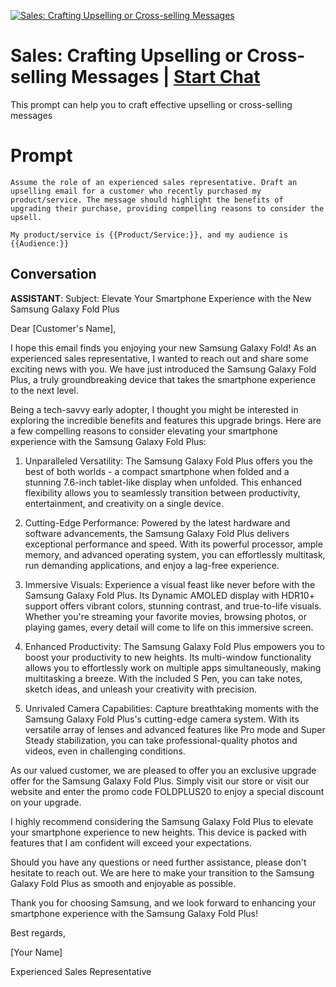 
[![ Sales: Crafting Upselling or Cross-selling Messages](https://flow-prompt-covers.s3.us-west-1.amazonaws.com/icon/realistic/real_6.png)](https://gptcall.net/chat.html?data=%7B%22contact%22%3A%7B%22id%22%3A%227emsOViminWHyfOWgxv36%22%2C%22flow%22%3Atrue%7D%7D)
#  Sales: Crafting Upselling or Cross-selling Messages | [Start Chat](https://gptcall.net/chat.html?data=%7B%22contact%22%3A%7B%22id%22%3A%227emsOViminWHyfOWgxv36%22%2C%22flow%22%3Atrue%7D%7D)
This prompt can help you to craft effective upselling or cross-selling messages

# Prompt

```
Assume the role of an experienced sales representative. Draft an upselling email for a customer who recently purchased my product/service. The message should highlight the benefits of upgrading their purchase, providing compelling reasons to consider the upsell.

My product/service is {{Product/Service:}}, and my audience is {{Audience:}}

```

## Conversation

**ASSISTANT**: Subject: Elevate Your Smartphone Experience with the New Samsung Galaxy Fold Plus



Dear [Customer's Name],



I hope this email finds you enjoying your new Samsung Galaxy Fold! As an experienced sales representative, I wanted to reach out and share some exciting news with you. We have just introduced the Samsung Galaxy Fold Plus, a truly groundbreaking device that takes the smartphone experience to the next level.



Being a tech-savvy early adopter, I thought you might be interested in exploring the incredible benefits and features this upgrade brings. Here are a few compelling reasons to consider elevating your smartphone experience with the Samsung Galaxy Fold Plus:



1. Unparalleled Versatility: The Samsung Galaxy Fold Plus offers you the best of both worlds - a compact smartphone when folded and a stunning 7.6-inch tablet-like display when unfolded. This enhanced flexibility allows you to seamlessly transition between productivity, entertainment, and creativity on a single device.



2. Cutting-Edge Performance: Powered by the latest hardware and software advancements, the Samsung Galaxy Fold Plus delivers exceptional performance and speed. With its powerful processor, ample memory, and advanced operating system, you can effortlessly multitask, run demanding applications, and enjoy a lag-free experience.



3. Immersive Visuals: Experience a visual feast like never before with the Samsung Galaxy Fold Plus. Its Dynamic AMOLED display with HDR10+ support offers vibrant colors, stunning contrast, and true-to-life visuals. Whether you're streaming your favorite movies, browsing photos, or playing games, every detail will come to life on this immersive screen.



4. Enhanced Productivity: The Samsung Galaxy Fold Plus empowers you to boost your productivity to new heights. Its multi-window functionality allows you to effortlessly work on multiple apps simultaneously, making multitasking a breeze. With the included S Pen, you can take notes, sketch ideas, and unleash your creativity with precision.



5. Unrivaled Camera Capabilities: Capture breathtaking moments with the Samsung Galaxy Fold Plus's cutting-edge camera system. With its versatile array of lenses and advanced features like Pro mode and Super Steady stabilization, you can take professional-quality photos and videos, even in challenging conditions.



As our valued customer, we are pleased to offer you an exclusive upgrade offer for the Samsung Galaxy Fold Plus. Simply visit our store or visit our website and enter the promo code FOLDPLUS20 to enjoy a special discount on your upgrade.



I highly recommend considering the Samsung Galaxy Fold Plus to elevate your smartphone experience to new heights. This device is packed with features that I am confident will exceed your expectations.



Should you have any questions or need further assistance, please don't hesitate to reach out. We are here to make your transition to the Samsung Galaxy Fold Plus as smooth and enjoyable as possible.



Thank you for choosing Samsung, and we look forward to enhancing your smartphone experience with the Samsung Galaxy Fold Plus!



Best regards,



[Your Name]

Experienced Sales Representative


